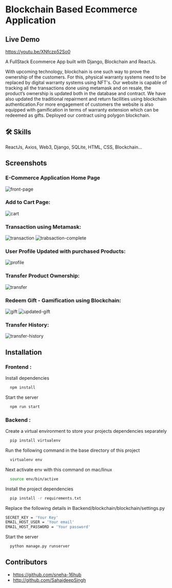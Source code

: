 
# Blockchain Based Ecommerce Application

## Live Demo
https://youtu.be/XNfczp52So0


A FullStack Ecommerce App built with Django, Blockchain and ReactJs.

With upcoming technology, blockchain is one such way to prove the ownership of the customers.
For this, physical warranty systems need to be replaced by digital warranty systems using NFT's.
Our website is capable of tracking all the transactions done using metamask and 
on resale, the product’s ownership is updated both in the database and contract.
We have also updated the traditional repairment and return facilities using blockchain authentication.For more engagement of customers the website is also equipped with gamification in terms of warranty extension which can be redeemed as gifts.
Deployed our contract using polygon blockchain.







## 🛠 Skills
ReactJs, Axios, Web3, Django, SQLite, HTML, CSS, Blockchain...


## Screenshots
### E-Commerce Application Home Page
![front-page](https://user-images.githubusercontent.com/60435967/187740415-ec77d76a-9011-4841-b36c-8aece8dca27a.png)

### Add to Cart Page:
![cart](https://user-images.githubusercontent.com/60435967/187740441-5c1ec5c3-e4fb-4b50-8861-f4c27c60692b.png)


### Transaction using Metamask:
![transaction](https://user-images.githubusercontent.com/60435967/187740525-cff3731c-3c93-4014-a9c7-3ee753d63e05.png)
![trabsaction-complete](https://user-images.githubusercontent.com/60435967/187740532-94a4e57b-8d71-4f4b-96f5-33d7123edeba.png)


### User Profile Updated with purchased Products:
![profile](https://user-images.githubusercontent.com/60435967/187740543-4b8fc8da-13cb-437f-94d9-0444bb2f72c5.png)

### Transfer Product Ownership:
![transfer](https://user-images.githubusercontent.com/60435967/187740611-dac4f7a8-e46e-4c0e-a1a1-69fae6657515.png)

### Redeem Gift - Gamification using Blockchain:
![gift](https://user-images.githubusercontent.com/60435967/187740635-02d35a47-a0f7-46c2-b690-ac00cbcf60e4.png)
![updated-gift](https://user-images.githubusercontent.com/60435967/187740672-a952dc28-b27c-469e-b8eb-8503adbf1283.png)

### Transfer History:
![transfer-history](https://user-images.githubusercontent.com/60435967/187740690-185726c8-d8c1-4fca-a4e9-a0253529be7f.png)


## Installation
### Frontend :

Install dependencies

```bash
  npm install
```

Start the server

```bash
  npm run start
```
### Backend :


Create a virtual environment to store your projects dependencies separately

```bash
  pip install virtualenv
```

Run the following command in the base directory of this project

```bash
  virtualenv env
```
Next activate env with this command on mac/linux

```bash
  source env/bin/active
```
Install the project dependencies
```bash
  pip install -r requirements.txt
```
Replace the following details in Backend/blockchain/blockchain/settings.py
```bash
SECRET_KEY = 'Your Key'
EMAIL_HOST_USER = 'Your email'
EMAIL_HOST_PASSWORD = 'Your password'
```
Start the server
```bash
  python manage.py runserver
```

## Contributors

* https://github.com/sneha-16hub
* http://github.com/SahajdeepSingh
